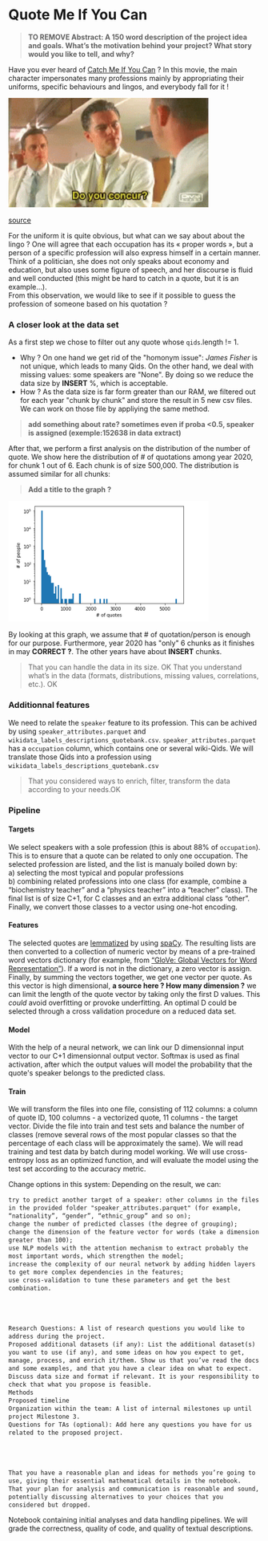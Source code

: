 # Quote Me If You Can

>**TO REMOVE Abstract: A 150 word description of the project idea and goals. What’s the motivation behind your project? What story would you like to tell, and why?**

Have you ever heard of [Catch Me If You Can](https://en.wikipedia.org/wiki/Catch_Me_If_You_Can) ? In this movie, the main character impersonates many professions mainly by appropriating their uniforms, specific behaviours and lingos, and everybody fall for it !  

<img title="Do you concur ?" width="400px" src="img/tenor.gif">

[source](https://media1.tenor.com/images/24eba459fc0a6e19c4d2d60ed678e2f9/tenor.gif?itemid=7219821)

For the uniform it is quite obvious, but what can we say about about the lingo ? One will agree that each occupation has its « proper words », but a person of a specific profession will also express himself in a certain manner. Think of a politician, she does not only speaks about economy and education, but also uses some figure of speech, and her discourse is fluid and well conducted (this might be hard to catch in a quote, but it is an example…).  
From this observation, we would like to see if it possible to guess the profession of someone based on his quotation ?

### A closer look at the data set 

As a first step we chose to filter out any quote whose `qids`.length != 1. 
* Why ? On one hand we get rid of the "homonym issue": _James Fisher_ is not unique, which leads to many Qids. On the other hand, we deal with missing values: some speakers are "None".  By doing so we reduce the data size by **INSERT** %, which is acceptable.
* How ? As the data size is far form greater than our RAM, we filtered out for each year "chunk by chunk" and store the result in 5 new csv files. We can work on those file by appliying the same method.
>**add something about rate? sometimes even if proba <0.5, speaker is assigned (exemple:152638 in data extract)**

After that, we perform a first analysis on the distribution of the number of quote. We show here the distribution of # of quotations among year 2020, for chunk 1 out of 6. Each chunk is of size 500,000. The distribution is assumed similar for all chunks: 

> **Add a title to the graph ?**

<img title="2020: first 500000 quotes" width="400px" src="img/2020first500000.PNG">

By looking at this graph, we assume that # of quotation/person is enough for our purpose. Furthermore, year 2020 has "only" 6 chunks as it finishes in may **CORRECT ?**. The other years have about **INSERT** chunks.

>That you can handle the data in its size. OK
>That you understand what’s in the data (formats, distributions, missing values, correlations, etc.). OK

### Additionnal features

We need to relate the `speaker` feature to its profession. This can be achived by using `speaker_attributes.parquet` and `wikidata_labels_descriptions_quotebank.csv`. `speaker_attributes.parquet` has a `occupation` column, which contains one or several wiki-Qids. We will translate those Qids into a profession using `wikidata_labels_descriptions_quotebank.csv`

>That you considered ways to enrich, filter, transform the data according to your needs.OK 

### Pipeline
#### Targets
We select speakers with a sole profession (this is about 88% of `occupation`). This is to ensure that a quote can be related to only one occupation. The selected profession are listed, and the list is manualy boiled down by:  
 a) selecting the most typical and popular professions  
 b) combining related professions into one class (for example, combine a “biochemistry teacher” and a “physics teacher” into a “teacher” class).
The final list is of size C+1, for C classes and an extra additional class “other”. Finally, we convert those classes to a vector using one-hot encoding.

#### Features
The selected quotes are [lemmatized](https://pythonwife.com/lemmatization-in-nlp/) by using [spaCy](https://spacy.io/). The resulting lists are then converted to a collection of numeric vector by means of a pre-trained word vectors dictionary (for example, from [“GloVe: Global Vectors for Word Representation”](https://nlp.stanford.edu/projects/glove/)). If a word is not in the dictionary, a zero vector is assign. Finally, by summing the vectors together, we get one vector per quote. As this vector is high dimensional, **a source here ? How many dimension ?** we can limit the length of the quote vector by taking only the first D values. This _could_ avoid overfitting or provoke underfitting. An optimal D could be selected through a cross validation procedure on a reduced data set. 

#### Model
With the help of a neural network, we can link our D dimensionnal input vector to our C+1 dimensionnal output vector. Softmax is used as final activation, after which the output values will model the probability that the quote's speaker belongs to the predicted class.

#### Train
We will transform the files into one file, consisting of 112 columns: a column of quote ID, 100 columns - a vectorized quote, 11 columns - the target vector. Divide the file into train and test sets and balance the number of classes (remove several rows of the most popular classes so that the percentage of each class will be approximately the same). We will read training and test data by batch during model working. We will use cross-entropy loss as an optimized function, and will evaluate the model using the test set according to the accuracy metric.

Change options in this system: Depending on the result, we can:

    try to predict another target of a speaker: other columns in the files in the provided folder "speaker_attributes.parquet" (for example, “nationality”, “gender”, “ethnic_group” and so on);
    change the number of predicted classes (the degree of grouping);
    change the dimension of the feature vector for words (take a dimension greater than 100);
    use NLP models with the attention mechanism to extract probably the most important words, which strengthen the model;
    increase the complexity of our neural network by adding hidden layers to get more complex dependencies in the features;
    use cross-validation to tune these parameters and get the best combination.




    Research Questions: A list of research questions you would like to address during the project.
    Proposed additional datasets (if any): List the additional dataset(s) you want to use (if any), and some ideas on how you expect to get, manage, process, and enrich it/them. Show us that you’ve read the docs and some examples, and that you have a clear idea on what to expect. Discuss data size and format if relevant. It is your responsibility to check that what you propose is feasible.
    Methods
    Proposed timeline
    Organization within the team: A list of internal milestones up until project Milestone 3.
    Questions for TAs (optional): Add here any questions you have for us related to the proposed project.
    
    
    
    
    That you have a reasonable plan and ideas for methods you’re going to use, giving their essential mathematical details in the notebook.
    That your plan for analysis and communication is reasonable and sound, potentially discussing alternatives to your choices that you considered but dropped.


Notebook containing initial analyses and data handling pipelines. We will grade the correctness, quality of code, and quality of textual descriptions.
